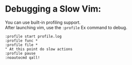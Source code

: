 # Debugging a Slow Vim:

You can use built-in profiling support.  
After launching vim, use the `:profile` Ex command to debug.  

```vim
:profile start profile.log
:profile func *
:profile file *
" At this point do slow actions
:profile pause
:noautocmd qall!
```

